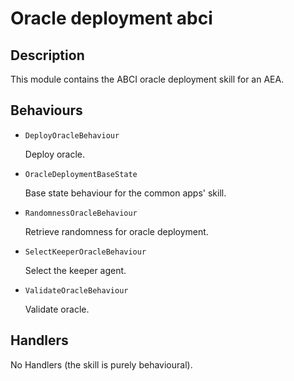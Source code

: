 # Oracle deployment abci

## Description

This module contains the ABCI oracle deployment skill for an AEA.

## Behaviours

* `DeployOracleBehaviour`

   Deploy oracle.

* `OracleDeploymentBaseState`

   Base state behaviour for the common apps' skill.

* `RandomnessOracleBehaviour`

   Retrieve randomness for oracle deployment.

* `SelectKeeperOracleBehaviour`

   Select the keeper agent.

* `ValidateOracleBehaviour`

   Validate oracle.


## Handlers

No Handlers (the skill is purely behavioural).


